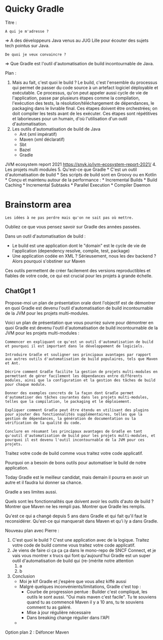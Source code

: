 # Quicky Gradle

Titre : 

    A qui je m'adresse ?
=> A des développeurs Java venus au JUG Lille pour écouter des sujets tech pointus sur Java.

    De quoi je veux convaincre ?
=> Que Gradle est l'outil d'automatisation de build incontournable de Java.

Plan :

1. Mais au fait, c'est quoi le build ?
Le build, c'est l'ensemble du processus qui permet de passer du code source à un artefact logiciel déployable et exécutable.
Ce processus, qu'on peut appeler aussi cycle de vie de l'application, passe par plusieurs étapes comme la compilation, l'exécution des tests, la résolution/téléchargement de dépendances, le packaging dans le livrable final.
Ces étapes doivent être orchestrées; on doit compiler les tests avant de les exécuter.
Ces étapes sont répétitives et laborieuses pour un humain, d'où l'utilisation d'un outil d'automatisation.
3. Les outils d'automatisation de build de Java
   * Ant (xml impératif)
   * Maven (xml déclaratif)
   * Sbt
   * Bazel
   * Gradle

JVM ecosystem report 2021
https://snyk.io/jvm-ecosystem-report-2021/
4. Les projets multi modules
5. Qu'est-ce que Gradle
    * C'est un outil d'automatisation de build
    * Ses scripts de build sont en Groovy ou en Kotlin
    * Conçu et maintenu autour de la performance :
        * Incremental Builds
        * Build Caching
        * Incremental Subtasks
        * Parallel Execution
        * Compiler Daemon

# Brainstorm area

    Les idées à ne pas perdre mais qu'on ne sait pas où mettre.

Oubliez ce que vous pensez savoir sur Gradle des années passées.

Dans un outil d'automatisation de build :
   * Le build est une application dont le "domain" est le cycle de vie de l'application (dependency resolve, compile, test, package)
   * Une application codée en XML ? Sérieusement, nous les dev backend ? Alors pourquoi s'obstiner sur Maven

Ces outils permettent de créer facilement des versions reproductibles et fiables de votre code, ce qui est crucial pour les projets à grande échelle.

 ## ChatGpt 1

Propose-moi un plan de présentation orale dont l'objectif est de démontrer en quoi Gradle est devenu l'outil d'automatisation de build incontournable de la JVM pour les projets multi-modules.

Voici un plan de présentation que vous pourriez suivre pour démontrer en quoi Gradle est devenu l'outil d'automatisation de build incontournable de la JVM pour les projets multi-modules :

    Commencer en expliquant ce qu'est un outil d'automatisation de build et pourquoi il est important dans le développement de logiciels.

    Introduire Gradle et souligner ses principaux avantages par rapport aux autres outils d'automatisation de build populaires, tels que Maven et Ant.

    Décrire comment Gradle facilite la gestion de projets multi-modules en permettant de gérer facilement les dépendances entre différents modules, ainsi que la configuration et la gestion des tâches de build pour chaque module.

    Donner des exemples concrets de la façon dont Gradle permet d'automatiser des tâches courantes dans les projets multi-modules, telles que la compilation, le packaging et le déploiement.

    Expliquer comment Gradle peut être étendu en utilisant des plugins pour ajouter des fonctionnalités supplémentaires, telles que la gestion de dépendances, la génération de documentation ou la vérification de la qualité du code.

    Conclure en résumant les principaux avantages de Gradle en tant qu'outil d'automatisation de build pour les projets multi-modules, et pourquoi il est devenu l'outil incontournable de la JVM pour ces projets.
    

Traitez votre code de build comme vous traitez votre code applicatif.

Pourquoi on a besoin de bons outils pour automatiser le build de notre application.

Today Gradle est le meilleur candidat, mais demain il pourra en avoir un autre et il faudra lui donner sa chance.

Gradle a ses limites aussi.

Quels sont les fonctionnalités que doivent avoir les outils d'auto de build ?
Montrer que Maven ne les rempli pas.
Montrer que Gradle les remplis.

Qu'est ce qui a changé depuis 5 ans dans Gradle et qui fait qu'il faut le reconsidérer.
Qu'est-ce qui manquerait dans Maven et qu'i ly a dans Gradle.

Nouveau plan avec Pierre :

1. C'est quoi le build ? C'est une application avec de la logique. Traitez votre code de build comme vous traitez votre code applicatif.
2. Je viens de faire ci ça ça ça dans le mono-repo de SNCF Connect, et je vais vous montrer x trucs qui font qu'aujourd'hui Gradle est un super outil d'automatisation de build qui (re-)mérite notre attention
   1. a
   2. b
3. Conclusion
   * Moi je kif Gradle et j'espère que vous allez kiffé aussi
   * Malgré quelques inconvénients/limitations, Gradle c'est top :
     * Courbe de progression pentue : Builder c'est compliqué, les outils le sont aussi. "Oui mais maven c'est facile". Tu te souviens quand tu as commencé Maven il y a 10 ans, tu te souviens comment tu as galéré.
     * Mise à jour régulière nécessaire
     * Dans breaking change régulier dans l'API
   * 


Option plan 2 : Défoncer Maven
